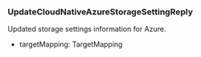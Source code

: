 ### UpdateCloudNativeAzureStorageSettingReply
Updated storage settings information for Azure.

- targetMapping: TargetMapping

